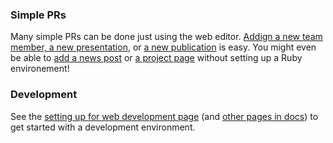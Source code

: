 ### Simple PRs

Many simple PRs can be done just using the web editor. [Addign a new team member, a new presentation](https://iris-hep.org/docs/newteammember), or [a new publication](https://iris-hep.org/docs/add_publication) is easy. You might even be able to [add a news post](https://iris-hep.org/docs/add_news) or [a project page](https://iris-hep.org/docs) without setting up a Ruby environement!


### Development

See the [setting up for web development page](https://iris-hep.org/docs/webdev) (and [other pages in docs](https://iris-hep.org/docs)) to get started with a development environment.


